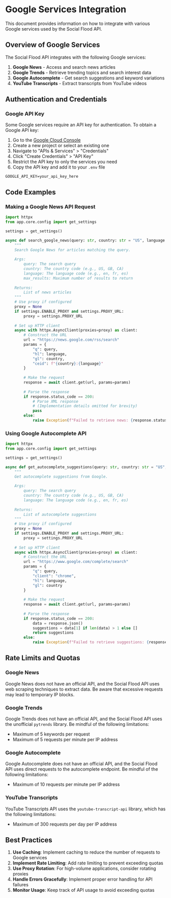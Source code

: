 # Google Services Integration

This document provides information on how to integrate with various Google services used by the Social Flood API.

## Overview of Google Services

The Social Flood API integrates with the following Google services:

1. **Google News** - Access and search news articles
2. **Google Trends** - Retrieve trending topics and search interest data
3. **Google Autocomplete** - Get search suggestions and keyword variations
4. **YouTube Transcripts** - Extract transcripts from YouTube videos

## Authentication and Credentials

### Google API Key

Some Google services require an API key for authentication. To obtain a Google API key:

1. Go to the [Google Cloud Console](https://console.cloud.google.com/)
2. Create a new project or select an existing one
3. Navigate to "APIs & Services" > "Credentials"
4. Click "Create Credentials" > "API Key"
5. Restrict the API key to only the services you need
6. Copy the API key and add it to your `.env` file

```
GOOGLE_API_KEY=your_api_key_here
```

## Code Examples

### Making a Google News API Request

```python
import httpx
from app.core.config import get_settings

settings = get_settings()

async def search_google_news(query: str, country: str = "US", language: str = "en", max_results: int = 10):
    """
    Search Google News for articles matching the query.
    
    Args:
        query: The search query
        country: The country code (e.g., US, GB, CA)
        language: The language code (e.g., en, fr, es)
        max_results: Maximum number of results to return
        
    Returns:
        List of news articles
    """
    # Use proxy if configured
    proxy = None
    if settings.ENABLE_PROXY and settings.PROXY_URL:
        proxy = settings.PROXY_URL
    
    # Set up HTTP client
    async with httpx.AsyncClient(proxies=proxy) as client:
        # Construct the URL
        url = "https://news.google.com/rss/search"
        params = {
            "q": query,
            "hl": language,
            "gl": country,
            "ceid": f"{country}:{language}"
        }
        
        # Make the request
        response = await client.get(url, params=params)
        
        # Parse the response
        if response.status_code == 200:
            # Parse XML response
            # (Implementation details omitted for brevity)
            pass
        else:
            raise Exception(f"Failed to retrieve news: {response.status_code}")
```

### Using Google Autocomplete API

```python
import httpx
from app.core.config import get_settings

settings = get_settings()

async def get_autocomplete_suggestions(query: str, country: str = "US", language: str = "en"):
    """
    Get autocomplete suggestions from Google.
    
    Args:
        query: The search query
        country: The country code (e.g., US, GB, CA)
        language: The language code (e.g., en, fr, es)
        
    Returns:
        List of autocomplete suggestions
    """
    # Use proxy if configured
    proxy = None
    if settings.ENABLE_PROXY and settings.PROXY_URL:
        proxy = settings.PROXY_URL
    
    # Set up HTTP client
    async with httpx.AsyncClient(proxies=proxy) as client:
        # Construct the URL
        url = "https://www.google.com/complete/search"
        params = {
            "q": query,
            "client": "chrome",
            "hl": language,
            "gl": country
        }
        
        # Make the request
        response = await client.get(url, params=params)
        
        # Parse the response
        if response.status_code == 200:
            data = response.json()
            suggestions = data[1] if len(data) > 1 else []
            return suggestions
        else:
            raise Exception(f"Failed to retrieve suggestions: {response.status_code}")
```

## Rate Limits and Quotas

### Google News

Google News does not have an official API, and the Social Flood API uses web scraping techniques to extract data. Be aware that excessive requests may lead to temporary IP blocks.

### Google Trends

Google Trends does not have an official API, and the Social Flood API uses the unofficial `pytrends` library. Be mindful of the following limitations:

- Maximum of 5 keywords per request
- Maximum of 5 requests per minute per IP address

### Google Autocomplete

Google Autocomplete does not have an official API, and the Social Flood API uses direct requests to the autocomplete endpoint. Be mindful of the following limitations:

- Maximum of 10 requests per minute per IP address

### YouTube Transcripts

YouTube Transcripts API uses the `youtube-transcript-api` library, which has the following limitations:

- Maximum of 300 requests per day per IP address

## Best Practices

1. **Use Caching**: Implement caching to reduce the number of requests to Google services
2. **Implement Rate Limiting**: Add rate limiting to prevent exceeding quotas
3. **Use Proxy Rotation**: For high-volume applications, consider rotating proxies
4. **Handle Errors Gracefully**: Implement proper error handling for API failures
5. **Monitor Usage**: Keep track of API usage to avoid exceeding quotas
